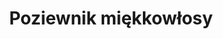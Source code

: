 ---
title: 'Poziewnik miękkowłosy'
latina: '(Galeopsis pubescens)'
pubDate: 'Jun 01 2025'
mainImage: 'poziewnik_miekkowlosy.jpeg'
level1: 'rośliny naczyniowe'
level2: 'jasnotowce'
level3: 'jasnotowate'
level4: 'poziewnik'
flowertime: 'czerwiec- październik'
where: 'Występuje w Europie z wyjątkiem jej części najbardziej zachodniej i północnej – od Francji, poprzez Niemcy, Polskę, Białoruś po zachodnią Rosję i rejon Kaukazu, na południu granica zasięgu biegnie przez Ukrainę, Rumunię, Grecję i Włochy. Zawleczony został w Rosji na Syberię i do Kraju Nadmorskiego. W Polsce jest pospolity na terenie całego kraju z wyjątkiem północno-wschodniej jego części, gdzie spotykany jest rzadziej.'
---